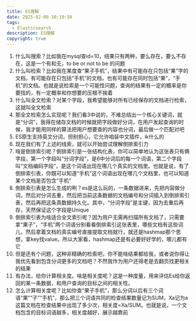 ```yaml
---
title: ES理解
date: 2025-02-08 10:19:50
tags:
  - Elasticsearch
description: ES理解
copyright: true
---
```


1. 什么叫搜索？比如我在mysql查id=10，结果只有两种，要么存在，要么不存在，这是一个有和无，to be or not to be 的问题
2. 什么叫检索？比如我在某度查“果子手机”，结果中有可能存在只包括“果”字的文档，有可能存在只包括“手机”的文档，也有可能存在同时包括“果”，“手机”的文档。也就是说检索是一个可能性问题，查询的结果有一定的概率是你要找的，有一定概率和你想要的压根不挨着
3. 什么叫全文检索？对某个字段，我希望能够对所有已经保存的文档进行检索，这就叫全文检索
4. 那全文检索怎么实现呢？我们看3中说的，不难总结出一个核心关键词，就是“分词”，我得在储存文档的时候就把字段做好分词，在用户发起查询的时候，我才能用同样的算法把用户想要查的内容也分词，最后做一个匹配对吧
5. ES原生支持英文分词，但别担心，它允许咱装中文插件，ik什么的
6. 现在我们有了上述的线索，就可以开始尝试理解倒排索引力
7. 啥是倒排索引呢？倒排索引是一张结构化表，你可以简单地认为这张表只有俩字段，第一个字段叫“分词字段”，是6中分词后的每一个词语，第二个字段叫“文档编码字段”，是这个词语出现在哪几个真实的文档里。也就是说，有了倒排索引表，你既可以知道“手机”这个词语出现在哪几个文档里，也可以知道某个文档是否包含“手机”
8. 倒排索引表是怎么生成的咧？es是这么玩的，一条数据进来，先把内容做分词，然后对分词去重，然后把当前这条数据的文档编号和分词插入到倒排索引表，然后再把这条真数据持久化。其中，“分词字段”是主键，因为去重后再存，天然保证这个字段是Unique
9. 倒排索引表为啥适合全文索引呢？因为用户无需再扫描所有文档了，只需要拿“果子”，“手机”两个词语分别看看倒排索引这张表里，哪些文档有这些词儿，然后拿着文档的真实编号直接提取文档就行，就还是hashmap那个思想，拿key找value。所以大家看，hashmap还是有必要好好学的，哪儿都有它
10. 但是还有个问题，这种非精确的检索吧，你不能啥结果都给我，或者说你得让我优先看到包含分词更多的文档吧？不然我作为用户还得老是去翻页找更相关的结果
11. 有办法，给你计算相关度。啥是相关度呢？这是一种度量，用来评估Es给你返回的某一条数据，和用户查询的目标之间的相关性。
12. 怎么计算相关度呢？比如你查“果子手机”，那么分词以后有三个词语“果”“子”“手机”，那么把三个词语共同的检查结果数量记为SUM，Xa记为a这篇文档在检查结果中出现了多少次，相关度=Xa/SUM。也就是说，一个文档包含的目标词语越多，相关度越好，展示越靠前
